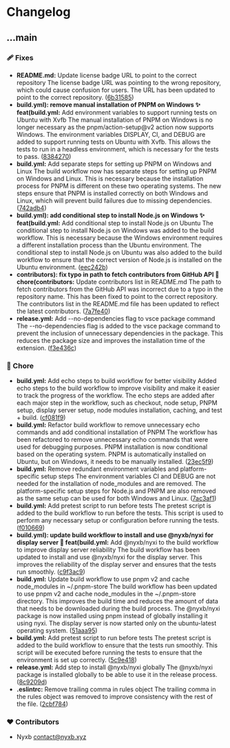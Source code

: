 # Changelog


## ...main


### 🩹 Fixes

  - **README.md:** Update license badge URL to point to the correct repository The license badge URL was pointing to the wrong repository, which could cause confusion for users. The URL has been updated to point to the correct repository. ([6b31585](https://github.com/nyxblabs/materialiconic/commit/6b31585))
  - **build.yml): remove manual installation of PNPM on Windows ✨ feat(build.yml:** Add environment variables to support running tests on Ubuntu with Xvfb The manual installation of PNPM on Windows is no longer necessary as the pnpm/action-setup@v2 action now supports Windows. The environment variables DISPLAY, CI, and DEBUG are added to support running tests on Ubuntu with Xvfb. This allows the tests to run in a headless environment, which is necessary for the tests to pass. ([8384270](https://github.com/nyxblabs/materialiconic/commit/8384270))
  - **build.yml:** Add separate steps for setting up PNPM on Windows and Linux The build workflow now has separate steps for setting up PNPM on Windows and Linux. This is necessary because the installation process for PNPM is different on these two operating systems. The new steps ensure that PNPM is installed correctly on both Windows and Linux, which will prevent build failures due to missing dependencies. ([742adb4](https://github.com/nyxblabs/materialiconic/commit/742adb4))
  - **build.yml): add conditional step to install Node.js on Windows ✨ feat(build.yml:** Add conditional step to install Node.js on Ubuntu The conditional step to install Node.js on Windows was added to the build workflow. This is necessary because the Windows environment requires a different installation process than the Ubuntu environment. The conditional step to install Node.js on Ubuntu was also added to the build workflow to ensure that the correct version of Node.js is installed on the Ubuntu environment. ([eec242b](https://github.com/nyxblabs/materialiconic/commit/eec242b))
  - **contributors): fix typo in path to fetch contributors from GitHub API 🚀 chore(contributors:** Update contributors list in README.md The path to fetch contributors from the GitHub API was incorrect due to a typo in the repository name. This has been fixed to point to the correct repository. The contributors list in the README.md file has been updated to reflect the latest contributors. ([7a7fe40](https://github.com/nyxblabs/materialiconic/commit/7a7fe40))
  - **release.yml:** Add --no-dependencies flag to vsce package command The --no-dependencies flag is added to the vsce package command to prevent the inclusion of unnecessary dependencies in the package. This reduces the package size and improves the installation time of the extension. ([f3e436c](https://github.com/nyxblabs/materialiconic/commit/f3e436c))

### 🏡 Chore

  - **build.yml:** Add echo steps to build workflow for better visibility Added echo steps to the build workflow to improve visibility and make it easier to track the progress of the workflow. The echo steps are added after each major step in the workflow, such as checkout, node setup, PNPM setup, display server setup, node modules installation, caching, and test + build. ([cf081f9](https://github.com/nyxblabs/materialiconic/commit/cf081f9))
  - **build.yml:** Refactor build workflow to remove unnecessary echo commands and add conditional installation of PNPM The workflow has been refactored to remove unnecessary echo commands that were used for debugging purposes. PNPM installation is now conditional based on the operating system. PNPM is automatically installed on Ubuntu, but on Windows, it needs to be manually installed. ([23ec5f9](https://github.com/nyxblabs/materialiconic/commit/23ec5f9))
  - **build.yml:** Remove redundant environment variables and platform-specific setup steps The environment variables CI and DEBUG are not needed for the installation of node_modules and are removed. The platform-specific setup steps for Node.js and PNPM are also removed as the same setup can be used for both Windows and Linux. ([7ac3af1](https://github.com/nyxblabs/materialiconic/commit/7ac3af1))
  - **build.yml:** Add pretest script to run before tests The pretest script is added to the build workflow to run before the tests. This script is used to perform any necessary setup or configuration before running the tests. ([f010669](https://github.com/nyxblabs/materialiconic/commit/f010669))
  - **build.yml): update build workflow to install and use @nyxb/nyxi for display server 🚀 feat(build.yml:** Add @nyxb/nyxi to the build workflow to improve display server reliability The build workflow has been updated to install and use @nyxb/nyxi for the display server. This improves the reliability of the display server and ensures that the tests run smoothly. ([c9f3ac9](https://github.com/nyxblabs/materialiconic/commit/c9f3ac9))
  - **build.yml:** Update build workflow to use pnpm v2 and cache node_modules in ~/.pnpm-store The build workflow has been updated to use pnpm v2 and cache node_modules in the ~/.pnpm-store directory. This improves the build time and reduces the amount of data that needs to be downloaded during the build process. The @nyxb/nyxi package is now installed using pnpm instead of globally installing it using nyxi. The display server is now started only on the ubuntu-latest operating system. ([51aaa95](https://github.com/nyxblabs/materialiconic/commit/51aaa95))
  - **build.yml:** Add pretest script to run before tests The pretest script is added to the build workflow to ensure that the tests run smoothly. This script will be executed before running the tests to ensure that the environment is set up correctly. ([5c9e418](https://github.com/nyxblabs/materialiconic/commit/5c9e418))
  - **release.yml:** Add step to install @nyxb/nyxi globally The @nyxb/nyxi package is installed globally to be able to use it in the release process. ([8c9209d](https://github.com/nyxblabs/materialiconic/commit/8c9209d))
  - **.eslintrc:** Remove trailing comma in rules object The trailing comma in the rules object was removed to improve consistency with the rest of the file. ([2cbf784](https://github.com/nyxblabs/materialiconic/commit/2cbf784))

### ❤️  Contributors

- Nyxb <contact@nyxb.xyz>

